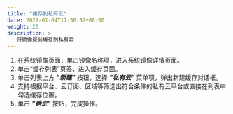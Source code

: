 ```yaml
---
title: "缓存到私有云"
date: 2022-01-04T17:56:52+08:00
weight: 20
description: >  
   将镜像提前缓存到私有云
---
```


1. 在系统镜像页面，单击镜像名称项，进入系统镜像详情页面。
2. 单击“缓存列表”页签，进入缓存页面。
3. 单击列表上方 **_"新建"_** 按钮，选择 **_"私有云"_** 菜单项，弹出新建缓存对话框。
4. 支持根据平台、云订阅、区域等筛选出符合条件的私有云平台或直接在列表中勾选缓存位置。
5. 单击 **_"确定"_** 按钮，完成操作。